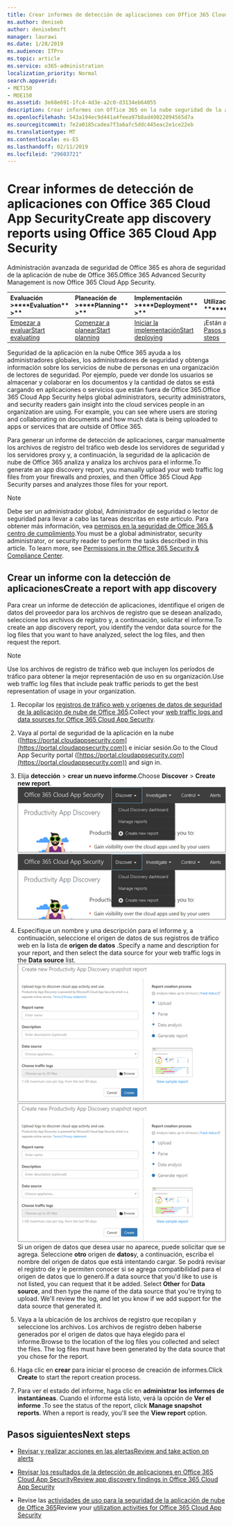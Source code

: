```yaml
---
title: Crear informes de detección de aplicaciones con Office 365 Cloud App Security
ms.author: deniseb
author: denisebmsft
manager: laurawi
ms.date: 1/28/2019
ms.audience: ITPro
ms.topic: article
ms.service: o365-administration
localization_priority: Normal
search.appverid:
- MET150
- MOE150
ms.assetid: 3e68e691-1fc4-4d3e-a2c0-d3134eb64055
description: Crear informes con Office 365 en la nube seguridad de la aplicación que permiten a comprender cómo las personas de su organización están usando Office 365 y otras aplicaciones.
ms.openlocfilehash: 543a194ec9d441a4feea97b8ad49022094565d7a
ms.sourcegitcommit: 7e2a0185cadea7f3a6afc5ddc445eac2e1ce22eb
ms.translationtype: MT
ms.contentlocale: es-ES
ms.lasthandoff: 02/11/2019
ms.locfileid: "29603721"
---
```

# <a name="create-app-discovery-reports-using-office-365-cloud-app-security"></a><span data-ttu-id="bdb39-103">Crear informes de detección de aplicaciones con Office 365 Cloud App Security</span><span class="sxs-lookup"><span data-stu-id="bdb39-103">Create app discovery reports using Office 365 Cloud App Security</span></span>

<span data-ttu-id="bdb39-104">Administración avanzada de seguridad de Office 365 es ahora de seguridad de la aplicación de nube de Office 365.</span><span class="sxs-lookup"><span data-stu-id="bdb39-104">Office 365 Advanced Security Management is now Office 365 Cloud App Security.</span></span>
  
|<span data-ttu-id="bdb39-105">Evaluación **\>**</span><span class="sxs-lookup"><span data-stu-id="bdb39-105">\*\*\*\*Evaluation\*\* \>\*\*</span></span>|<span data-ttu-id="bdb39-106">Planeación de **\>**</span><span class="sxs-lookup"><span data-stu-id="bdb39-106">\*\*\*\*Planning\*\* \>\*\*</span></span>|<span data-ttu-id="bdb39-107">Implementación **\>**</span><span class="sxs-lookup"><span data-stu-id="bdb39-107">\*\*\*\*Deployment\*\* \>\*\*</span></span>|<span data-ttu-id="bdb39-108">Utilización de \*\*\*</span><span class="sxs-lookup"><span data-stu-id="bdb39-108">\*\*\*\*Utilization\*\*\*\*</span></span>|
|:-----|:-----|:-----|:-----|
|[<span data-ttu-id="bdb39-109">Empezar a evaluar</span><span class="sxs-lookup"><span data-stu-id="bdb39-109">Start evaluating</span></span>](office-365-cas-overview.md) <br/> |[<span data-ttu-id="bdb39-110">Comenzar a planear</span><span class="sxs-lookup"><span data-stu-id="bdb39-110">Start planning</span></span>](get-ready-for-office-365-cas.md) <br/> |[<span data-ttu-id="bdb39-111">Iniciar la implementación</span><span class="sxs-lookup"><span data-stu-id="bdb39-111">Start deploying</span></span>](turn-on-office-365-cas.md) <br/> |<span data-ttu-id="bdb39-112">¡Están aquí!</span><span class="sxs-lookup"><span data-stu-id="bdb39-112">You are here!</span></span>  <br/> [<span data-ttu-id="bdb39-113">Pasos siguientes</span><span class="sxs-lookup"><span data-stu-id="bdb39-113">Next steps</span></span>](#next-steps) <br/> |
   
<span data-ttu-id="bdb39-p101">Seguridad de la aplicación en la nube Office 365 ayuda a los administradores globales, los administradores de seguridad y obtenga información sobre los servicios de nube de personas en una organización de lectores de seguridad. Por ejemplo, puede ver donde los usuarios se almacenar y colaborar en los documentos y la cantidad de datos se está cargando en aplicaciones o servicios que están fuera de Office 365.</span><span class="sxs-lookup"><span data-stu-id="bdb39-p101">Office 365 Cloud App Security helps global administrators, security administrators, and security readers gain insight into the cloud services people in an organization are using. For example, you can see where users are storing and collaborating on documents and how much data is being uploaded to apps or services that are outside of Office 365.</span></span>
  
<span data-ttu-id="bdb39-116">Para generar un informe de detección de aplicaciones, cargar manualmente los archivos de registro del tráfico web desde los servidores de seguridad y los servidores proxy y, a continuación, la seguridad de la aplicación de nube de Office 365 analiza y analiza los archivos para el informe.</span><span class="sxs-lookup"><span data-stu-id="bdb39-116">To generate an app discovery report, you manually upload your web traffic log files from your firewalls and proxies, and then Office 365 Cloud App Security parses and analyzes those files for your report.</span></span>
  
> [!NOTE]
> <span data-ttu-id="bdb39-p102">Debe ser un administrador global, Administrador de seguridad o lector de seguridad para llevar a cabo las tareas descritas en este artículo. Para obtener más información, vea [permisos en la seguridad de Office 365 &amp; centro de cumplimiento](permissions-in-the-security-and-compliance-center.md).</span><span class="sxs-lookup"><span data-stu-id="bdb39-p102">You must be a global administrator, security administrator, or security reader to perform the tasks described in this article. To learn more, see [Permissions in the Office 365 Security &amp; Compliance Center](permissions-in-the-security-and-compliance-center.md).</span></span> 
  
## <a name="create-a-report-with-app-discovery"></a><span data-ttu-id="bdb39-119">Crear un informe con la detección de aplicaciones</span><span class="sxs-lookup"><span data-stu-id="bdb39-119">Create a report with app discovery</span></span>

<span data-ttu-id="bdb39-120">Para crear un informe de detección de aplicaciones, identifique el origen de datos del proveedor para los archivos de registro que se desean analizado, seleccione los archivos de registro y, a continuación, solicitar el informe.</span><span class="sxs-lookup"><span data-stu-id="bdb39-120">To create an app discovery report, you identify the vendor data source for the log files that you want to have analyzed, select the log files, and then request the report.</span></span>
  
> [!NOTE]
> <span data-ttu-id="bdb39-121">Use los archivos de registro de tráfico web que incluyen los períodos de tráfico para obtener la mejor representación de uso en su organización.</span><span class="sxs-lookup"><span data-stu-id="bdb39-121">Use web traffic log files that include peak traffic periods to get the best representation of usage in your organization.</span></span> 
  
1. <span data-ttu-id="bdb39-122">Recopilar los [registros de tráfico web y orígenes de datos de seguridad de la aplicación de nube de Office 365](web-traffic-logs-and-data-sources-for-ocas.md).</span><span class="sxs-lookup"><span data-stu-id="bdb39-122">Collect your [web traffic logs and data sources for Office 365 Cloud App Security](web-traffic-logs-and-data-sources-for-ocas.md).</span></span>
    
2. <span data-ttu-id="bdb39-123">Vaya al portal de seguridad de la aplicación en la nube ([https://portal.cloudappsecurity.com](https://portal.cloudappsecurity.com)) e iniciar sesión.</span><span class="sxs-lookup"><span data-stu-id="bdb39-123">Go to the Cloud App Security portal ([https://portal.cloudappsecurity.com](https://portal.cloudappsecurity.com)) and sign in.</span></span> 
       
3. <span data-ttu-id="bdb39-124">Elija **detección** \> **crear un nuevo informe**.</span><span class="sxs-lookup"><span data-stu-id="bdb39-124">Choose **Discover** \> **Create new report**.</span></span> <br><span data-ttu-id="bdb39-125">![En el portal de Office 365 CAS, elija detectar](media/73b5299f-94b5-49dd-a00f-154d188eb2c5.png)</span><span class="sxs-lookup"><span data-stu-id="bdb39-125">![In the Office 365 CAS portal, choose Discover](media/73b5299f-94b5-49dd-a00f-154d188eb2c5.png)</span></span><br>
  
4. <span data-ttu-id="bdb39-126">Especifique un nombre y una descripción para el informe y, a continuación, seleccione el origen de datos de sus registros de tráfico web en la lista de **origen de datos** .</span><span class="sxs-lookup"><span data-stu-id="bdb39-126">Specify a name and description for your report, and then select the data source for your web traffic logs in the **Data source** list.</span></span> <br><span data-ttu-id="bdb39-127">![En Office 365 CAS, elija detectar \> crear nuevo informe](media/22e660f0-5eb2-49fa-9fea-f88a5809a07b.png)</span><span class="sxs-lookup"><span data-stu-id="bdb39-127">![In O365 CAS, choose Discover \> Create new report](media/22e660f0-5eb2-49fa-9fea-f88a5809a07b.png)</span></span><br><span data-ttu-id="bdb39-p103">Si un origen de datos que desea usar no aparece, puede solicitar que se agrega. Seleccione **otro** origen de **datos**y, a continuación, escriba el nombre del origen de datos que está intentando cargar. Se podrá revisar el registro de y le permiten conocer si se agrega compatibilidad para el origen de datos que lo generó.</span><span class="sxs-lookup"><span data-stu-id="bdb39-p103">If a data source that you'd like to use is not listed, you can request that it be added. Select **Other** for **Data source**, and then type the name of the data source that you're trying to upload. We'll review the log, and let you know if we add support for the data source that generated it.</span></span> 
  
5. <span data-ttu-id="bdb39-p104">Vaya a la ubicación de los archivos de registro que recopilan y seleccione los archivos. Los archivos de registro deben haberse generados por el origen de datos que haya elegido para el informe.</span><span class="sxs-lookup"><span data-stu-id="bdb39-p104">Browse to the location of the log files you collected and select the files. The log files must have been generated by the data source that you chose for the report.</span></span>
    
6. <span data-ttu-id="bdb39-133">Haga clic en **crear** para iniciar el proceso de creación de informes.</span><span class="sxs-lookup"><span data-stu-id="bdb39-133">Click **Create** to start the report creation process.</span></span> 
    
7. <span data-ttu-id="bdb39-p105">Para ver el estado del informe, haga clic en **administrar los informes de instantáneas**. Cuando el informe está listo, verá la opción de **Ver el informe** .</span><span class="sxs-lookup"><span data-stu-id="bdb39-p105">To see the status of the report, click **Manage snapshot reports**. When a report is ready, you'll see the **View report** option.</span></span> 
    
## <a name="next-steps"></a><span data-ttu-id="bdb39-136">Pasos siguientes</span><span class="sxs-lookup"><span data-stu-id="bdb39-136">Next steps</span></span>

- [<span data-ttu-id="bdb39-137">Revisar y realizar acciones en las alertas</span><span class="sxs-lookup"><span data-stu-id="bdb39-137">Review and take action on alerts</span></span>](review-office-365-cas-alerts.md)
    
- [<span data-ttu-id="bdb39-138">Revisar los resultados de la detección de aplicaciones en Office 365 Cloud App Security</span><span class="sxs-lookup"><span data-stu-id="bdb39-138">Review app discovery findings in Office 365 Cloud App Security</span></span>](review-app-discovery-findings-in-ocas.md)
    
- <span data-ttu-id="bdb39-139">Revise las [actividades de uso para la seguridad de la aplicación de nube de Office 365](utilization-activities-for-ocas.md)</span><span class="sxs-lookup"><span data-stu-id="bdb39-139">Review your [utilization activities for Office 365 Cloud App Security](utilization-activities-for-ocas.md)</span></span>
    

